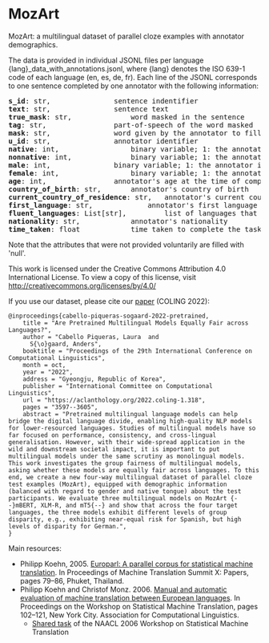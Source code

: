 # MozArt
MozArt: a multilingual dataset of parallel cloze examples with annotator demographics.


The data is provided in individual JSONL files per language {lang}_data_with_annotations.jsonl, where {lang} denotes the ISO 639-1 code of each language (en, es, de, fr). Each line of the JSONL corresponds to one sentence completed by one annotator with the following information:

<pre>
<b>s_id</b>: str,  				sentence indentifier
<b>text</b>: str,  				sentence text
<b>true_mask</b>: str,  			word masked in the sentence
<b>tag</b>: str,  				part-of-speech of the word masked
<b>mask</b>: str,  				word given by the annotator to fill in the gap
<b>u_id</b>: str,  				annotator identifier 
<b>native</b>: int,   				binary variable; 1: the annotator is a native speaker of the target language, 0: otherwise
<b>nonnative</b>: int,  			binary variable; 1: the annotator isn't a native speaker of the target language, 0: otherwise
<b>male</b>: int,  				binary variable; 1: the annotator is a male (self-reported), 0: otherwise
<b>female</b>: int,   				binary variable; 1: the annotator is a female (self-reported), 0: otherwise
<b>age</b>: int,  				annotator's age at the time of completion
<b>country_of_birth</b>: str,  		annotator's country of birth
<b>current_country_of_residence</b>: str,	annotator's current country of residence at the time of completion
<b>first_language</b>: str,  			annotator's first language
<b>fluent_languages</b>: List[str],  		list of languages that the annotator has reported to be fluent in
<b>nationality</b>: str,  			annotator's nationality
<b>time_taken</b>: float  			time taken to complete the task (ms)
</pre>

Note that the attributes that were not provided voluntarily are filled with 'null'.

This work is licensed under the Creative Commons Attribution 4.0 International License. To view a copy of this license, visit http://creativecommons.org/licenses/by/4.0/ 

If you use our dataset, please cite our [paper](https://arxiv.org/abs/2210.05457) (COLING 2022):
```
@inproceedings{cabello-piqueras-sogaard-2022-pretrained,
    title = "Are Pretrained Multilingual Models Equally Fair across Languages?",
    author = "Cabello Piqueras, Laura  and
      S{\o}gaard, Anders",
    booktitle = "Proceedings of the 29th International Conference on Computational Linguistics",
    month = oct,
    year = "2022",
    address = "Gyeongju, Republic of Korea",
    publisher = "International Committee on Computational Linguistics",
    url = "https://aclanthology.org/2022.coling-1.318",
    pages = "3597--3605",
    abstract = "Pretrained multilingual language models can help bridge the digital language divide, enabling high-quality NLP models for lower-resourced languages. Studies of multilingual models have so far focused on performance, consistency, and cross-lingual generalisation. However, with their wide-spread application in the wild and downstream societal impact, it is important to put multilingual models under the same scrutiny as monolingual models. This work investigates the group fairness of multilingual models, asking whether these models are equally fair across languages. To this end, we create a new four-way multilingual dataset of parallel cloze test examples (MozArt), equipped with demographic information (balanced with regard to gender and native tongue) about the test participants. We evaluate three multilingual models on MozArt {--}mBERT, XLM-R, and mT5{--} and show that across the four target languages, the three models exhibit different levels of group disparity, e.g., exhibiting near-equal risk for Spanish, but high levels of disparity for German.",
}
```

Main resources: 

* Philipp Koehn, 2005. [Europarl: A parallel corpus for statistical machine translation](https://aclanthology.org/2005.mtsummit-papers.11/). In Proceedings of Machine Translation Summit X: Papers, pages 79–86, Phuket, Thailand.  
* Philipp Koehn and Christof Monz. 2006. [Manual and automatic evaluation of machine translation between European languages](https://aclanthology.org/W06-3114/). In Proceedings on the Workshop on Statistical Machine Translation, pages 102–121, New York City. Association for Computational Linguistics.
	* [Shared task](https://www.statmt.org/wmt06/shared-task/) of the NAACL 2006 Workshop on Statistical Machine Translation
